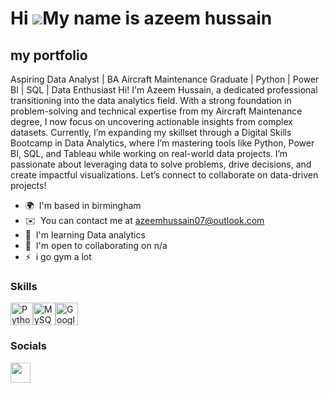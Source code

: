 Hi ![](https://user-images.githubusercontent.com/18350557/176309783-0785949b-9127-417c-8b55-ab5a4333674e.gif)My name is azeem hussain
=====================================================================================================================================

my portfolio
------------

Aspiring Data Analyst | BA Aircraft Maintenance Graduate | Python | Power BI | SQL | Data Enthusiast Hi! I'm Azeem Hussain, a dedicated professional transitioning into the data analytics field. With a strong foundation in problem-solving and technical expertise from my Aircraft Maintenance degree, I now focus on uncovering actionable insights from complex datasets. Currently, I’m expanding my skillset through a Digital Skills Bootcamp in Data Analytics, where I’m mastering tools like Python, Power BI, SQL, and Tableau while working on real-world data projects. I’m passionate about leveraging data to solve problems, drive decisions, and create impactful visualizations. Let’s connect to collaborate on data-driven projects!

* 🌍  I'm based in birmingham
* ✉️  You can contact me at [azeemhussain07@outlook.com](mailto:azeemhussain07@outlook.com)
* 🧠  I'm learning Data analytics
* 🤝  I'm open to collaborating on n/a
* ⚡  i go gym a lot

### Skills


<p align="left">
<a href="https://www.python.org/" target="_blank" rel="noreferrer"><img src="https://raw.githubusercontent.com/danielcranney/readme-generator/main/public/icons/skills/python-colored.svg" width="36" height="36" alt="Python" /></a><a href="https://www.mysql.com/" target="_blank" rel="noreferrer"><img src="https://raw.githubusercontent.com/danielcranney/readme-generator/main/public/icons/skills/mysql-colored.svg" width="36" height="36" alt="MySQL" /></a><a href="https://cloud.google.com/" target="_blank" rel="noreferrer"><img src="https://raw.githubusercontent.com/danielcranney/readme-generator/main/public/icons/skills/googlecloud-colored.svg" width="36" height="36" alt="Google Cloud" /></a>
</p>


### Socials

<p align="left"> <a href="https://www.github.com/Azeem Hussain" target="_blank" rel="noreferrer"> <picture> <source media="(prefers-color-scheme: dark)" srcset="https://raw.githubusercontent.com/danielcranney/readme-generator/main/public/icons/socials/github-dark.svg" /> <source media="(prefers-color-scheme: light)" srcset="https://raw.githubusercontent.com/danielcranney/readme-generator/main/public/icons/socials/github.svg" /> <img src="https://raw.githubusercontent.com/danielcranney/readme-generator/main/public/icons/socials/github.svg" width="32" height="32" /> </picture> </a></p>
